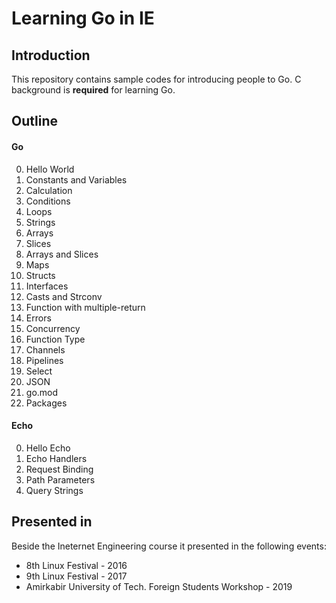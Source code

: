 # Learning Go in IE

## Introduction

This repository contains sample codes for introducing people to Go.
C background is **required** for learning Go.

## Outline

#### Go

0. Hello World
1. Constants and Variables
2. Calculation
3. Conditions
4. Loops
5. Strings
6. Arrays
7. Slices
8. Arrays and Slices
9. Maps
10. Structs
11. Interfaces
12. Casts and Strconv
13. Function with multiple-return
14. Errors
15. Concurrency
16. Function Type
17. Channels
18. Pipelines
19. Select
20. JSON
21. go.mod
22. Packages

#### Echo

0. Hello Echo
1. Echo Handlers
2. Request Binding
3. Path Parameters
4. Query Strings

## Presented in

Beside the Ineternet Engineering course it presented in the following events:

- 8th Linux Festival - 2016
- 9th Linux Festival - 2017
- Amirkabir University of Tech. Foreign Students Workshop - 2019

